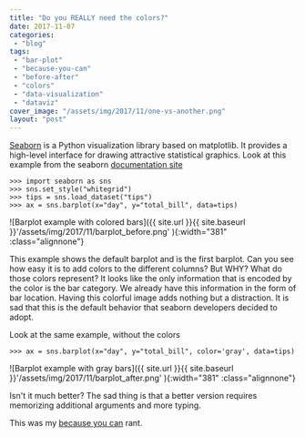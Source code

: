 ```yaml
---
title: "Do you REALLY need the colors?"
date: 2017-11-07
categories: 
 - "blog"
tags: 
 - "bar-plot"
 - "because-you-can"
 - "before-after"
 - "colors"
 - "data-visualization"
 - "dataviz"
cover_image: "/assets/img/2017/11/one-vs-another.png"
layout: "post"
---
```


[Seaborn](https://seaborn.pydata.org) is a Python visualization library based on matplotlib. It provides a high-level interface for drawing attractive statistical graphics. Look at this example from the seaborn [documentation site](https://seaborn.pydata.org/generated/seaborn.barplot.html)

    >>> import seaborn as sns
    >>> sns.set_style("whitegrid")
    >>> tips = sns.load_dataset("tips")
    >>> ax = sns.barplot(x="day", y="total_bill", data=tips)


![Barplot example with colored bars]({{ site.url }}{{ site.baseurl }}'/assets/img/2017/11/barplot_before.png' ){:width="381" :class="alignnone"}

This example shows the default barplot and is the first barplot. Can you see how easy it is to add colors to the different columns? But WHY? What do those colors represent? It looks like the only information that is encoded by the color is the bar category. We already have this information in the form of bar location. Having this colorful image adds nothing but a distraction. It is sad that this is the default behavior that seaborn developers decided to adopt.

Look at the same example, without the colors

    >>> ax = sns.barplot(x="day", y="total_bill", color='gray', data=tips)


![Barplot example with gray bars]({{ site.url }}{{ site.baseurl }}'/assets/img/2017/11/barplot_after.png' ){:width="381" :class="alignnone"}

Isn't it much better? The sad thing is that a better version requires memorizing additional arguments and more typing.

This was my [because you can](https://gorelik.net/tag/because-you-can/) rant.

 
